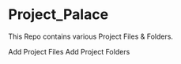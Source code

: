 # Project_Palace
This Repo contains various Project Files &amp; Folders.

Add Project Files
Add Project Folders
